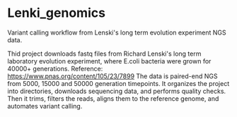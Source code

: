 # Lenki_genomics
Variant calling workflow from Lenski's long term evolution experiment NGS data.

Thid project downloads fastq files from Richard Lenski's long term laboratory evolution experiment, where E.coli bacteria were grown for 40000+ generations. Reference: https://www.pnas.org/content/105/23/7899
The data is paired-end NGS from 5000, 15000 and 50000 generation timepoints.
It organizes the project into directories, downloads sequencing data, and performs quality checks.
Then it trims, filters the reads, aligns them to the reference genome, and automates variant calling.
